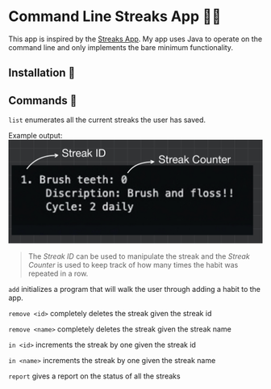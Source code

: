 # Command Line Streaks App 👨‍💻
This app is inspired by the [Streaks App](https://apps.apple.com/ca/app/streaks/id963034692). My app uses Java to operate on the command line and only implements the bare minimum functionality.

## Installation 🔧

## Commands 🤖

`list` enumerates all the current streaks the user has saved.

Example output:
![exmaple-list-ouput](./example-list-output.jpeg)
> The *Streak ID* can be used to manipulate the streak and the *Streak Counter* is used to keep track of how many times the habit was repeated in a row. 

`add` initializes a program that will walk the user through adding a habit to the app.

`remove <id>` completely deletes the streak given the streak id

`remove <name>` completely deletes the streak given the streak name

`in <id>` increments the streak by one given the streak id

`in <name>` increments the streak by one given the streak name

`report` gives a report on the status of all the streaks
